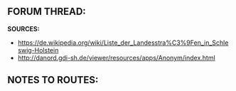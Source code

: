 ﻿**FORUM THREAD:**
- 


**SOURCES:**
- https://de.wikipedia.org/wiki/Liste_der_Landesstra%C3%9Fen_in_Schleswig-Holstein
- http://danord.gdi-sh.de/viewer/resources/apps/Anonym/index.html


**NOTES TO ROUTES:**
-